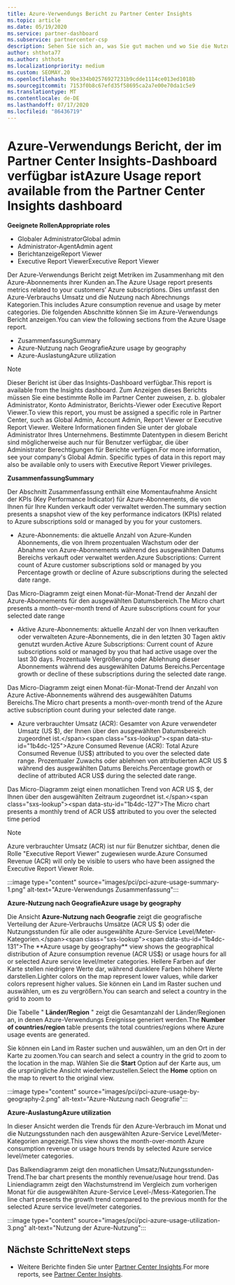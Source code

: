 ```yaml
---
title: Azure-Verwendungs Bericht zu Partner Center Insights
ms.topic: article
ms.date: 05/19/2020
ms.service: partner-dashboard
ms.subservice: partnercenter-csp
description: Sehen Sie sich an, was Sie gut machen und wo Sie die Nutzung von Azure-Abonnements verbessern können, die Sie für Ihre Kunden verkaufen oder verwalten.
author: shthota77
ms.author: shthota
ms.localizationpriority: medium
ms.custom: SEOMAY.20
ms.openlocfilehash: 9be334b02576927231b9cdde1114ce013ed1018b
ms.sourcegitcommit: 7153f0b8c67efd35f58695ca2a7e00e70da1c5e9
ms.translationtype: MT
ms.contentlocale: de-DE
ms.lasthandoff: 07/17/2020
ms.locfileid: "86436719"
---
```

# <a name="azure-usage-report-available-from-the-partner-center-insights-dashboard"></a><span data-ttu-id="1b4dc-103">Azure-Verwendungs Bericht, der im Partner Center Insights-Dashboard verfügbar ist</span><span class="sxs-lookup"><span data-stu-id="1b4dc-103">Azure Usage report available from the Partner Center Insights dashboard</span></span>

<span data-ttu-id="1b4dc-104">**Geeignete Rollen**</span><span class="sxs-lookup"><span data-stu-id="1b4dc-104">**Appropriate roles**</span></span>
- <span data-ttu-id="1b4dc-105">Globaler Administrator</span><span class="sxs-lookup"><span data-stu-id="1b4dc-105">Global admin</span></span>
- <span data-ttu-id="1b4dc-106">Administrator-Agent</span><span class="sxs-lookup"><span data-stu-id="1b4dc-106">Admin agent</span></span>
- <span data-ttu-id="1b4dc-107">Berichtanzeige</span><span class="sxs-lookup"><span data-stu-id="1b4dc-107">Report Viewer</span></span>
- <span data-ttu-id="1b4dc-108">Executive Report Viewer</span><span class="sxs-lookup"><span data-stu-id="1b4dc-108">Executive Report Viewer</span></span>

<span data-ttu-id="1b4dc-109">Der Azure-Verwendungs Bericht zeigt Metriken im Zusammenhang mit den Azure-Abonnements ihrer Kunden an.</span><span class="sxs-lookup"><span data-stu-id="1b4dc-109">The Azure Usage report presents metrics related to your customers’ Azure subscriptions.</span></span> <span data-ttu-id="1b4dc-110">Dies umfasst den Azure-Verbrauchs Umsatz und die Nutzung nach Abrechnungs Kategorien.</span><span class="sxs-lookup"><span data-stu-id="1b4dc-110">This includes Azure consumption revenue and usage by meter categories.</span></span> <span data-ttu-id="1b4dc-111">Die folgenden Abschnitte können Sie im Azure-Verwendungs Bericht anzeigen.</span><span class="sxs-lookup"><span data-stu-id="1b4dc-111">You can view the following sections from the Azure Usage report.</span></span>

- <span data-ttu-id="1b4dc-112">Zusammenfassung</span><span class="sxs-lookup"><span data-stu-id="1b4dc-112">Summary</span></span>
- <span data-ttu-id="1b4dc-113">Azure-Nutzung nach Geografie</span><span class="sxs-lookup"><span data-stu-id="1b4dc-113">Azure usage by geography</span></span>
- <span data-ttu-id="1b4dc-114">Azure-Auslastung</span><span class="sxs-lookup"><span data-stu-id="1b4dc-114">Azure utilization</span></span>

 > [!NOTE]
 > <span data-ttu-id="1b4dc-115">Dieser Bericht ist über das Insights-Dashboard verfügbar.</span><span class="sxs-lookup"><span data-stu-id="1b4dc-115">This report is available from the Insights dashboard.</span></span> <span data-ttu-id="1b4dc-116">Zum Anzeigen dieses Berichts müssen Sie eine bestimmte Rolle im Partner Center zuweisen, z. b. globaler Administrator, Konto Administrator, Berichts-Viewer oder Executive Report Viewer.</span><span class="sxs-lookup"><span data-stu-id="1b4dc-116">To view this report, you must be assigned a specific role in Partner Center, such as Global Admin, Account Admin, Report Viewer or Executive Report Viewer.</span></span> <span data-ttu-id="1b4dc-117">Weitere Informationen finden Sie unter der globale Administrator Ihres Unternehmens. Bestimmte Datentypen in diesem Bericht sind möglicherweise auch nur für Benutzer verfügbar, die über Administrator Berechtigungen für Berichte verfügen.</span><span class="sxs-lookup"><span data-stu-id="1b4dc-117">For more information, see your company's Global Admin. Specific types of data in this report may also be available only to users with Executive Report Viewer privileges.</span></span>

<span data-ttu-id="1b4dc-118">**Zusammenfassung**</span><span class="sxs-lookup"><span data-stu-id="1b4dc-118">**Summary**</span></span>

<span data-ttu-id="1b4dc-119">Der Abschnitt Zusammenfassung enthält eine Momentaufnahme Ansicht der KPIs (Key Performance Indicator) für Azure-Abonnements, die von Ihnen für Ihre Kunden verkauft oder verwaltet werden.</span><span class="sxs-lookup"><span data-stu-id="1b4dc-119">The summary section presents a snapshot view of the key performance indicators (KPIs) related to Azure subscriptions sold or managed by you for your customers.</span></span>  

- <span data-ttu-id="1b4dc-120">Azure-Abonnements: die aktuelle Anzahl von Azure-Kunden Abonnements, die von Ihrem prozentualen Wachstum oder der Abnahme von Azure-Abonnements während des ausgewählten Datums Bereichs verkauft oder verwaltet werden.</span><span class="sxs-lookup"><span data-stu-id="1b4dc-120">Azure Subscriptions: Current count of Azure customer subscriptions sold or managed by you Percentage growth or decline of Azure subscriptions during the selected date range.</span></span>

<span data-ttu-id="1b4dc-121">Das Micro-Diagramm zeigt einen Monat-für-Monat-Trend der Anzahl der Azure-Abonnements für den ausgewählten Datumsbereich.</span><span class="sxs-lookup"><span data-stu-id="1b4dc-121">The Micro chart presents a month-over-month trend of Azure subscriptions count for your selected date range</span></span>
- <span data-ttu-id="1b4dc-122">Aktive Azure-Abonnements: aktuelle Anzahl der von Ihnen verkauften oder verwalteten Azure-Abonnements, die in den letzten 30 Tagen aktiv genutzt wurden.</span><span class="sxs-lookup"><span data-stu-id="1b4dc-122">Active Azure Subscriptions: Current count of Azure subscriptions sold or managed by you that had active usage over the last 30 days.</span></span>
<span data-ttu-id="1b4dc-123">Prozentuale Vergrößerung oder Ablehnung dieser Abonnements während des ausgewählten Datums Bereichs.</span><span class="sxs-lookup"><span data-stu-id="1b4dc-123">Percentage growth or decline of these subscriptions during the selected date range.</span></span>

<span data-ttu-id="1b4dc-124">Das Micro-Diagramm zeigt einen Monat-für-Monat-Trend der Anzahl von Azure Active-Abonnements während des ausgewählten Datums Bereichs.</span><span class="sxs-lookup"><span data-stu-id="1b4dc-124">The Micro chart presents a month-over-month trend of the Azure active subscription count during your selected date range.</span></span>

- <span data-ttu-id="1b4dc-125">Azure verbrauchter Umsatz (ACR): Gesamter von Azure verwendeter Umsatz (US $), der Ihnen über den ausgewählten Datumsbereich zugeordnet ist.</span><span class="sxs-lookup"><span data-stu-id="1b4dc-125">Azure Consumed Revenue (ACR): Total Azure Consumed Revenue (US$) attributed to you over the selected date range.</span></span>
<span data-ttu-id="1b4dc-126">Prozentualer Zuwachs oder ablehnen von attributierten ACR US $ während des ausgewählten Datums Bereichs.</span><span class="sxs-lookup"><span data-stu-id="1b4dc-126">Percentage growth or decline of attributed ACR US$ during the selected date range.</span></span> 

<span data-ttu-id="1b4dc-127">Das Micro-Diagramm zeigt einen monatlichen Trend von ACR US $, der Ihnen über den ausgewählten Zeitraum zugeordnet ist.</span><span class="sxs-lookup"><span data-stu-id="1b4dc-127">The Micro chart presents a monthly trend of ACR US$ attributed to you over the selected time period</span></span>


> [!NOTE]
 > <span data-ttu-id="1b4dc-128">Azure verbrauchter Umsatz (ACR) ist nur für Benutzer sichtbar, denen die Rolle "Executive Report Viewer" zugewiesen wurde.</span><span class="sxs-lookup"><span data-stu-id="1b4dc-128">Azure Consumed Revenue (ACR) will only be visible to users who have been assigned the Executive Report Viewer Role.</span></span>

:::image type="content" source="images/pci/pci-azure-usage-summary-1.png" alt-text="Azure-Verwendungs Zusammenfassung":::

<span data-ttu-id="1b4dc-130">**Azure-Nutzung nach Geografie**</span><span class="sxs-lookup"><span data-stu-id="1b4dc-130">**Azure usage by geography**</span></span>

<span data-ttu-id="1b4dc-131">Die Ansicht **Azure-Nutzung nach Geografie** zeigt die geografische Verteilung der Azure-Verbrauchs Umsätze (ACR US $) oder die Nutzungsstunden für alle oder ausgewählte Azure-Service Level/Meter-Kategorien.</span><span class="sxs-lookup"><span data-stu-id="1b4dc-131">The **Azure usage by geography** view shows the geographical distribution of Azure consumption revenue (ACR US$) or usage hours for all or selected Azure service level/meter categories.</span></span> <span data-ttu-id="1b4dc-132">Hellere Farben auf der Karte stellen niedrigere Werte dar, während dunklere Farben höhere Werte darstellen.</span><span class="sxs-lookup"><span data-stu-id="1b4dc-132">Lighter colors on the map represent lower values, while darker colors represent higher values.</span></span> <span data-ttu-id="1b4dc-133">Sie können ein Land im Raster suchen und auswählen, um es zu vergrößern.</span><span class="sxs-lookup"><span data-stu-id="1b4dc-133">You can search and select a country in the grid to zoom to</span></span> 

<span data-ttu-id="1b4dc-134">Die Tabelle " **Länder/Region** " zeigt die Gesamtanzahl der Länder/Regionen an, in denen Azure-Verwendungs Ereignisse generiert werden.</span><span class="sxs-lookup"><span data-stu-id="1b4dc-134">The **Number of countries/region** table presents the total countries/regions where Azure usage events are generated.</span></span>

<span data-ttu-id="1b4dc-135">Sie können ein Land im Raster suchen und auswählen, um an den Ort in der Karte zu zoomen.</span><span class="sxs-lookup"><span data-stu-id="1b4dc-135">You can search and select a country in the grid to zoom to the location in the map.</span></span> <span data-ttu-id="1b4dc-136">Wählen Sie die **Start** Option auf der Karte aus, um die ursprüngliche Ansicht wiederherzustellen.</span><span class="sxs-lookup"><span data-stu-id="1b4dc-136">Select the **Home** option on the map to revert to the original view.</span></span>

:::image type="content" source="images/pci/pci-azure-usage-by-geography-2.png" alt-text="Azure-Nutzung nach Geografie":::

<span data-ttu-id="1b4dc-138">**Azure-Auslastung**</span><span class="sxs-lookup"><span data-stu-id="1b4dc-138">**Azure utilization**</span></span>

<span data-ttu-id="1b4dc-139">In dieser Ansicht werden die Trends für den Azure-Verbrauch im Monat und die Nutzungsstunden nach den ausgewählten Azure-Service Level/Meter-Kategorien angezeigt.</span><span class="sxs-lookup"><span data-stu-id="1b4dc-139">This view shows the month-over-month Azure consumption revenue or usage hours trends by selected Azure service level/meter categories.</span></span> 

<span data-ttu-id="1b4dc-140">Das Balkendiagramm zeigt den monatlichen Umsatz/Nutzungsstunden-Trend.</span><span class="sxs-lookup"><span data-stu-id="1b4dc-140">The bar chart presents the monthly revenue/usage hour trend.</span></span> <span data-ttu-id="1b4dc-141">Das Liniendiagramm zeigt den Wachstumstrend im Vergleich zum vorherigen Monat für die ausgewählten Azure-Service Level-/Mess-Kategorien.</span><span class="sxs-lookup"><span data-stu-id="1b4dc-141">The line chart presents the growth trend compared to the previous month for the selected Azure service level/meter categories.</span></span>

:::image type="content" source="images/pci/pci-azure-usage-utilization-3.png" alt-text="Nutzung der Azure-Nutzung":::

## <a name="next-steps"></a><span data-ttu-id="1b4dc-143">Nächste Schritte</span><span class="sxs-lookup"><span data-stu-id="1b4dc-143">Next steps</span></span>

- <span data-ttu-id="1b4dc-144">Weitere Berichte finden Sie unter [Partner Center Insights](partner-center-insights.md).</span><span class="sxs-lookup"><span data-stu-id="1b4dc-144">For more reports, see [Partner Center Insights](partner-center-insights.md).</span></span>
